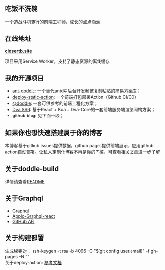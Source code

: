 ## 吃饭不洗碗
一个造战斗机转行的前端工程师，成长的点点滴滴

## 在线地址
**[closertb.site](http://closertb.site)**  

项目采用Service Worker，支持了静态资源的离线缓存

## 我的开源项目
 - [ant-doddle](http://doc.closertb.site): 一个替代antd中后台开发频繁复制粘贴的简易方案库；
 - [deploy-static-action](https://github.com/closertb/deploy-static-action): 一个前端打包部署Action（Github CI/CD）
 - [@doddle](https://github.com/closertb/doddle): 一套可供参考的前端工程化方案；
 - [Dva SSR](https://github.com/closertb/template): 基于React + Koa + Dva-Core的一套前端服务端渲染同构方案；
 - github blog: 见下面一段；

## 如果你也想快速搭建属于你的博客
本博客基于github issues提供数据，github pages提供前端展示，应用github action自动部署。让私人定制化博客不再是你的门槛，可查看[相关文章][6]进一步了解

## 关于doddle-build
详情请查看[README][1]

## 关于Graphql
 - [Graphql][3]
 - [Applo-Graphql-react][2]
 - [GitHub API][4]  

## 关于构建部署
生成秘钥对： ssh-keygen -t rsa -b 4096 -C "$(git config user.email)" -f gh-pages -N ""  
关于deploy-action: [参考文档][5]
 

[1]: https://www.npmjs.com/package/@doddle/doddle-build
[2]: https://www.apollographql.com/docs/react/
[3]: http://graphql.cn/learn/
[4]: https://developer.github.com/v4/explorer/
[5]: https://github.com/marketplace/actions/deploy-action-for-github-pages
[6]: https://github.com/closertb/MyBlog/issues/34